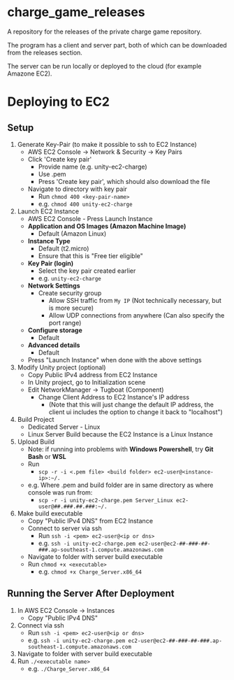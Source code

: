 # charge_game_releases
A repository for the releases of the private charge game repository.

The program has a client and server part, both of which can be downloaded from the releases section.

The server can be run locally or deployed to the cloud (for example Amazone EC2).
# Deploying to EC2
## Setup
1. Generate Key-Pair (to make it possible to ssh to EC2 Instance)
    - AWS EC2 Console -> Network & Security -> Key Pairs
    - Click 'Create key pair'
        - Provide name (e.g. unity-ec2-charge)
        - Use .pem
        - Press 'Create key pair', which should also download the file
    - Navigate to directory with key pair
        - Run `chmod 400 <key-pair-name>` 
        - e.g. `chmod 400 unity-ec2-charge`
2. Launch EC2 Instance
    - AWS EC2 Console - Press Launch Instance
    - **Application and OS Images (Amazon Machine Image)**
        - Default (Amazon Linux)
    - **Instance Type**
        - Default (t2.micro)
        - Ensure that this is "Free tier eligible"
    - **Key Pair (login)**
        - Select the key pair created earlier
        - e.g. `unity-ec2-charge`
    - **Network Settings**
        - Create security group
            - Allow SSH traffic from `My IP` (Not technically necessary, but is more secure)
            - Allow UDP connections from anywhere (Can also specify the port range)
    - **Configure storage**
        - Default
    - **Advanced details**
        - Default
    - Press "Launch Instance" when done with the above settings
3. Modify Unity project (optional)
    -  Copy Public IPv4 address from EC2 Instance
    - In Unity project, go to Initialization scene
    - Edit NetworkManager -> Tugboat (Component)
        - Change Client Address to EC2 Instance's IP address 
            - (Note that this will just change the default IP address, the client ui includes the option to change it back to "localhost")
4. Build Project
    - Dedicated Server - Linux
    - Linux Server Build because the EC2 Instance is a Linux Instance
5. Upload Build
    - Note: if running into problems with **Windows Powershell**, try **Git Bash** or **WSL**
    - Run 
        - `scp -r -i <.pem file> <build folder> ec2-user@<instance-ip>:~/.`
    - e.g. Where .pem and build folder are in same directory as where console was run from:
        - `scp -r -i unity-ec2-charge.pem Server_Linux ec2-user@##.###.##.###:~/.`
6. Make build executable
    - Copy "Public IPv4 DNS" from EC2 Instance
    - Connect to server via ssh
        - Run `ssh -i <pem> ec2-user@<ip or dns>`
        - e.g. `ssh -i unity-ec2-charge.pem ec2-user@ec2-##-###-##-###.ap-southeast-1.compute.amazonaws.com`
    - Navigate to folder with server build executable
    - Run `chmod +x <executable>`
        - e.g. `chmod +x Charge_Server.x86_64`

## Running the Server After Deployment
1. In AWS EC2 Console -> Instances
    - Copy "Public IPv4 DNS"
2. Connect via ssh
    - Run `ssh -i <pem> ec2-user@<ip or dns>`
    - e.g. `ssh -i unity-ec2-charge.pem ec2-user@ec2-##-###-##-###.ap-southeast-1.compute.amazonaws.com`
3. Navigate to folder with server build executable
4. Run `./<executable name>`
    - e.g. `./Charge_Server.x86_64`
